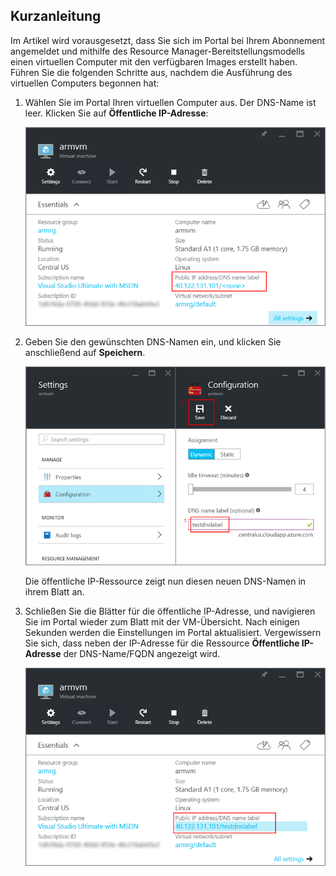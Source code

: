 ## <a name="quick-steps"></a>Kurzanleitung
Im Artikel wird vorausgesetzt, dass Sie sich im Portal bei Ihrem Abonnement angemeldet und mithilfe des Resource Manager-Bereitstellungsmodells einen virtuellen Computer mit den verfügbaren Images erstellt haben. Führen Sie die folgenden Schritte aus, nachdem die Ausführung des virtuellen Computers begonnen hat:

1. Wählen Sie im Portal Ihren virtuellen Computer aus. Der DNS-Name ist leer. Klicken Sie auf **Öffentliche IP-Adresse**:
   
   ![Klicken Sie im Portal auf die öffentliche IP-Ressource.](./media/virtual-machines-common-portal-create-fqdn/locatePublicIP.PNG)

2. Geben Sie den gewünschten DNS-Namen ein, und klicken Sie anschließend auf **Speichern**.
   
   ![Geben Sie einen DNS-Namen für die öffentliche IP-Ressource ein.](./media/virtual-machines-common-portal-create-fqdn/dnsNameLabel.PNG)
   
   Die öffentliche IP-Ressource zeigt nun diesen neuen DNS-Namen in ihrem Blatt an.

3. Schließen Sie die Blätter für die öffentliche IP-Adresse, und navigieren Sie im Portal wieder zum Blatt mit der VM-Übersicht. Nach einigen Sekunden werden die Einstellungen im Portal aktualisiert. Vergewissern Sie sich, dass neben der IP-Adresse für die Ressource **Öffentliche IP-Adresse** der DNS-Name/FQDN angezeigt wird.
   
   ![Vergewissern Sie sich, dass die neue DNS-Bezeichnung festgelegt ist.](./media/virtual-machines-common-portal-create-fqdn/fqdnCreated.PNG)

